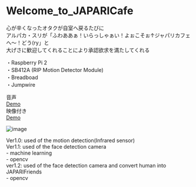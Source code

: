 # Welcome_to_JAPARICafe

心が辛くなったオタクが自室へ戻るたびに<br>
アルパカ・スリが「ふわああぁ！いらっしゃぁい！よぉこそぉ↑ジャパリカフェへ～！どう(ry」と<br>
大げさに歓迎してくれることにより承認欲求を満たしてくれる<br>

・Raspberry Pi 2<br>
・SB412A (RIP Motion Detector Module)<br>
・Breadboad<br>
・Jumpwire<br>

音声<br>
[Demo](https://www.instagram.com/p/BTA1-HEAd9kYuK2mVhlI5y3V2t60qwJG0-nMsM0/)<br>
映像付き<br>
[Demo](https://www.instagram.com/p/BTBYxKggQZiLh5kWhdfReV2v2qBCHONjtK3IMo0/)<br>

![image](https://cloud.githubusercontent.com/assets/17031124/25113295/423f88ee-2431-11e7-8f91-19e201e0c15f.png)

Ver1.0: used of the motion detection(Infrared sensor)<br>
Ver1.1: used of the face detection camera<br>
    - machine learning<br>
    - opencv<br>
ver1.2: used of the face detection camera and convert human into JAPARIFriends<br>
    - opencv<br>